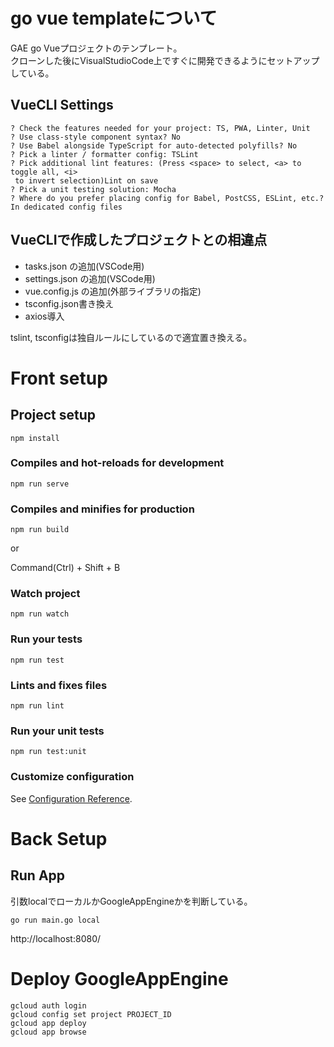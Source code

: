 # go vue templateについて

GAE go Vueプロジェクトのテンプレート。  
クローンした後にVisualStudioCode上ですぐに開発できるようにセットアップしている。  

## VueCLI Settings

```
? Check the features needed for your project: TS, PWA, Linter, Unit
? Use class-style component syntax? No
? Use Babel alongside TypeScript for auto-detected polyfills? No
? Pick a linter / formatter config: TSLint
? Pick additional lint features: (Press <space> to select, <a> to toggle all, <i>
 to invert selection)Lint on save
? Pick a unit testing solution: Mocha
? Where do you prefer placing config for Babel, PostCSS, ESLint, etc.? In dedicated config files
```

## VueCLIで作成したプロジェクトとの相違点

- tasks.json の追加(VSCode用)
- settings.json の追加(VSCode用)
- vue.config.js の追加(外部ライブラリの指定)
- tsconfig.json書き換え
- axios導入

tslint, tsconfigは独自ルールにしているので適宜置き換える。  


# Front setup

## Project setup
```
npm install
```

### Compiles and hot-reloads for development
```
npm run serve
```

### Compiles and minifies for production
```
npm run build
```

or

Command(Ctrl) + Shift + B

### Watch project
```
npm run watch
```

### Run your tests
```
npm run test
```

### Lints and fixes files
```
npm run lint
```

### Run your unit tests
```
npm run test:unit
```

### Customize configuration
See [Configuration Reference](https://cli.vuejs.org/config/).


# Back Setup

## Run App

引数localでローカルかGoogleAppEngineかを判断している。

```
go run main.go local
```

http://localhost:8080/

# Deploy GoogleAppEngine

```
gcloud auth login
gcloud config set project PROJECT_ID
gcloud app deploy
gcloud app browse
```
